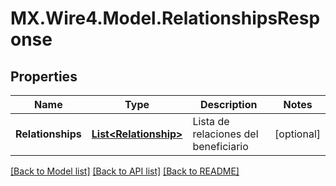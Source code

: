 # MX.Wire4.Model.RelationshipsResponse
## Properties

Name | Type | Description | Notes
------------ | ------------- | ------------- | -------------
**Relationships** | [**List&lt;Relationship&gt;**](Relationship.md) | Lista de relaciones del beneficiario | [optional] 

[[Back to Model list]](../README.md#documentation-for-models) [[Back to API list]](../README.md#documentation-for-api-endpoints) [[Back to README]](../README.md)

